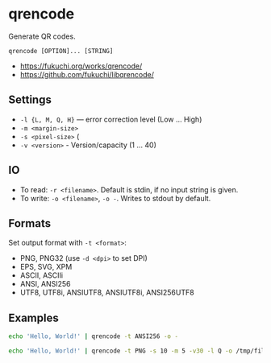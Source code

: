 # qrencode

Generate QR codes.

```
qrencode [OPTION]... [STRING]
```

- <https://fukuchi.org/works/qrencode/>
- <https://github.com/fukuchi/libqrencode/>


## Settings

- `-l {L, M, Q, H}` — error correction level (Low … High)
- `-m <margin-size>`
- `-s <pixel-size>` (
- `-v <version>` - Version/capacity (1 … 40)


## IO

- To read: `-r <filename>`.  Default is stdin, if no input string is given.
- To write: `-o <filename>`, `-o -`.  Writes to stdout by default.


## Formats

Set output format with `-t <format>`:

- PNG, PNG32 (use `-d <dpi>` to set DPI)
- EPS, SVG, XPM
- ASCII, ASCIIi
- ANSI, ANSI256
- UTF8, UTF8i, ANSIUTF8, ANSIUTF8i, ANSI256UTF8


## Examples

```bash
echo 'Hello, World!' | qrencode -t ANSI256 -o -

echo 'Hello, World!' | qrencode -t PNG -s 10 -m 5 -v30 -l Q -o /tmp/file.png
```
